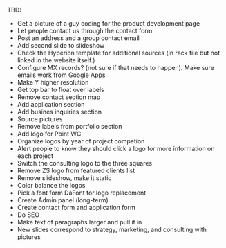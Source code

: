 TBD:
 - Get a picture of a guy coding for the product development page
 - Let people contact us through the contact form
 - Post an address and a group contact email
 - Add second slide to slideshow
 - Check the Hyperion template for additional sources (in rack file but not linked in the website itself.)
 - Configure MX records?  (not sure if that needs to happen).  Make sure emails work from Google Apps
 - Make Y higher resolution
 - Get top bar to float over labels
 - Remove contact section map
 - Add application section
 - Add busines inquiries section
 - Source pictures
 - Remove labels from portfolio section
 - Add logo for Point WC
 - Organize logos by year of project competion
 - Alert people to know they should click a logo for more information on each project
 - Switch the consulting logo to the three squares
 - Remove ZS logo from featured clients list
 - Remove slideshow, make it static
 - Color balance the logos
 - Pick a font form DaFont for logo replacement
 - Create Admin panel (long-term)
 - Create contact form and application form
 - Do SEO
 - Make text of paragraphs larger and pull it in
 - New slides correspond to strategy, marketing, and consulting with pictures